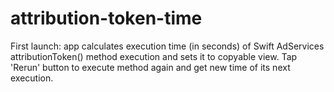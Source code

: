 # attribution-token-time

First launch: app calculates execution time (in seconds) of Swift AdServices attributionToken() method execution and sets it to copyable view.
Tap 'Rerun' button to execute method again and get new time of its next execution.
